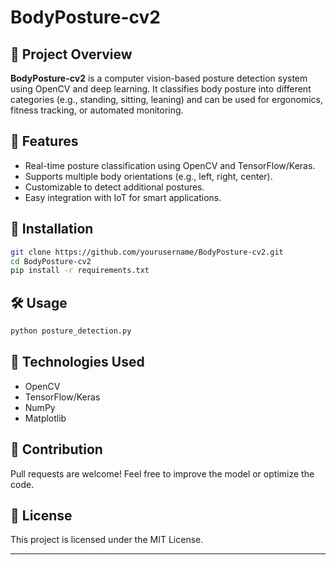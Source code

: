 
# BodyPosture-cv2

## 📌 Project Overview
**BodyPosture-cv2** is a computer vision-based posture detection system using OpenCV and deep learning. It classifies body posture into different categories (e.g., standing, sitting, leaning) and can be used for ergonomics, fitness tracking, or automated monitoring.

## 🚀 Features
- Real-time posture classification using OpenCV and TensorFlow/Keras.
- Supports multiple body orientations (e.g., left, right, center).
- Customizable to detect additional postures.
- Easy integration with IoT for smart applications.

## 📂 Installation

```bash
git clone https://github.com/yourusername/BodyPosture-cv2.git
cd BodyPosture-cv2
pip install -r requirements.txt
```

## 🛠 Usage

```bash
python posture_detection.py
```



## 🤖 Technologies Used
- OpenCV
- TensorFlow/Keras
- NumPy
- Matplotlib

## 📌 Contribution
Pull requests are welcome! Feel free to improve the model or optimize the code.

## 🔗 License
This project is licensed under the MIT License.

---
